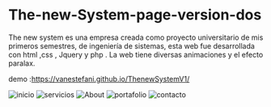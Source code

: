# The-new-System-page-version-dos

The new system es una empresa creada como proyecto universitario de mis primeros semestres, 
de ingeniería de sistemas, esta web fue desarrollada con html ,css , Jquery y php .
La web tiene diversas animaciones y el efecto paralax.

demo :https://vanestefani.github.io/ThenewSystemV1/

![inicio](inicio.png)
![servicios](servicios.png)
![About](About.png)
![portafolio](portafolio.png)
![contacto](contacto.png)



